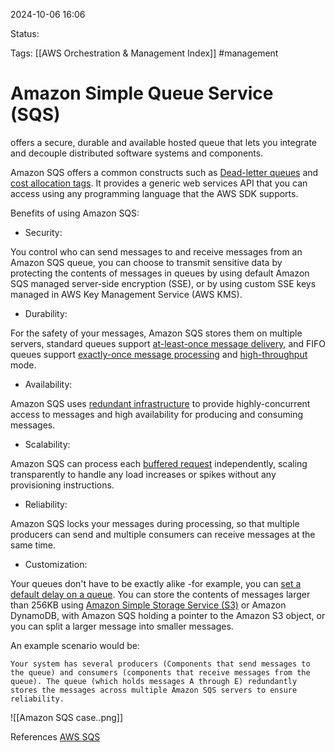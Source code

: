 2024-10-06 16:06

Status:

Tags:
[[AWS Orchestration & Management Index]]
#management

# Amazon Simple Queue Service (SQS)

offers a secure, durable and available hosted queue that lets you integrate and decouple distributed software systems and components.

Amazon SQS offers a common constructs such as [Dead-letter queues](https://docs.aws.amazon.com/AWSSimpleQueueService/latest/SQSDeveloperGuide/sqs-dead-letter-queues.html) and [cost allocation tags](https://docs.aws.amazon.com/AWSSimpleQueueService/latest/SQSDeveloperGuide/sqs-queue-tags.html). It provides a generic web services API that you can access using any programming language that the AWS SDK supports.

Benefits of using Amazon SQS:

- Security:

You control who can send messages to and receive messages from an Amazon SQS queue, you can choose to transmit sensitive data by protecting the contents of messages in queues by using default Amazon SQS managed server-side encryption (SSE), or by using custom SSE keys managed in AWS Key Management Service (AWS KMS).

- Durability:

For the safety of your messages, Amazon SQS stores them on multiple servers, standard queues support [at-least-once message delivery](https://docs.aws.amazon.com/AWSSimpleQueueService/latest/SQSDeveloperGuide/standard-queues-at-least-once-delivery.html), and FIFO queues support [exactly-once message processing](https://docs.aws.amazon.com/AWSSimpleQueueService/latest/SQSDeveloperGuide/FIFO-queues-exactly-once-processing.html) and [high-throughput](https://docs.aws.amazon.com/AWSSimpleQueueService/latest/SQSDeveloperGuide/high-throughput-fifo.html) mode.

- Availability:

Amazon SQS uses [redundant infrastructure](https://docs.aws.amazon.com/AWSSimpleQueueService/latest/SQSDeveloperGuide/welcome.html#sqs-basic-architecture) to provide highly-concurrent access to messages and high availability for producing and consuming messages.

- Scalability:

Amazon SQS can process each [buffered request](https://docs.aws.amazon.com/AWSSimpleQueueService/latest/SQSDeveloperGuide/sqs-client-side-buffering-request-batching.html) independently, scaling transparently to handle any load increases or spikes without any provisioning instructions.

- Reliability:

Amazon SQS locks your messages during processing, so that multiple producers can send and multiple consumers can receive messages at the same time.

- Customization:

Your queues don't have to be exactly alike -for example, you can [set a default delay on a queue](https://docs.aws.amazon.com/AWSSimpleQueueService/latest/SQSDeveloperGuide/sqs-delay-queues.html). You can store the contents of messages larger than 256KB using [Amazon Simple Storage Service (S3)](https://docs.aws.amazon.com/AWSSimpleQueueService/latest/SQSDeveloperGuide/sqs-s3-messages.html) or Amazon DynamoDB, with Amazon SQS holding a pointer to the Amazon S3 object, or you can split a larger message into smaller messages.

An example scenario would be:

	Your system has several producers (Components that send messages to the queue) and consumers (components that receive messages from the queue). The queue (which holds messages A through E) redundantly stores the messages across multiple Amazon SQS servers to ensure reliability.


![[Amazon SQS case..png]]

References 
[AWS SQS](https://docs.aws.amazon.com/AWSSimpleQueueService/latest/SQSDeveloperGuide/welcome.html)